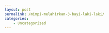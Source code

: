 ```yaml
---
layout: post
permalink: /mimpi-melahirkan-3-bayi-laki-laki/
categories:
    - Uncategorized
---
```


